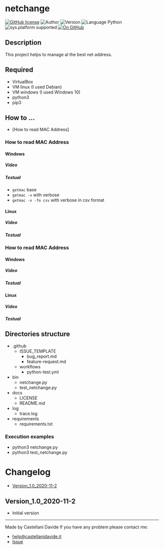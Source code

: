 # netchange
[![GitHub license](https://img.shields.io/badge/licence-GNU-green?style=flat)](https://github.com/CastellaniDavide/cpp-netchange/blob/master/LICENSE) ![Author](https://img.shields.io/badge/author-Castellani%20Davide-green?style=flat) ![Version](https://img.shields.io/badge/version-v1.0-blue?style=flat) ![Language Python](https://img.shields.io/badge/language-Python-yellowgreen?style=flat) ![sys.platform supported](https://img.shields.io/badge/OS%20platform%20supported-Linux,%20Windows%20&%20Mac%20OS-blue?style=flat) [![On GitHub](https://img.shields.io/badge/on%20GitHub-True-green?style=flat&logo=github)](https://github.com/CastellaniDavide/netchange)

## Description
This project helps to manage al the best net address.

## Required
 - VirtualBox
  - VM linux (I used Debian)
  - VM windows (I used Windows 10)
 - python3
 - pip3

## How to ...
 - [How to read MAC Address]

### How to read MAC Address
#### Windows
##### Video

##### Testual
 - ```getmac``` base
 - ```getmac -v``` with verbose
 - ```getmac -v -fo csv``` with verbose in csv format
#### Linux
##### Video

##### Testual


### How to read MAC Address
#### Windows
##### Video
##### Testual
#### Linux
##### Video
##### Testual
 
## Directories structure
 - .github
   - ISSUE_TEMPLATE
     - bug_report.md
     - feature-request.md
   - workflows
     - python-test.yml
 - bin
   - netchange.py
   - test_netchange.py
 - docs
   - LICENSE
   - README.md
 - log
   - trace.log
 - requirements
   - requirements.txt
   
### Execution examples
 - python3 netchange.py
 - python3 test_netchange.py

# Changelog
 - [Version_1.0_2020-11-2](#Version_10_2020-11-2)

## Version_1.0_2020-11-2
 - Initial version

---
Made by Castellani Davide 
If you have any problem please contact me:
- help@castellanidavide.it
- [Issue](https://github.com/CastellaniDavide/netchange/issues)
